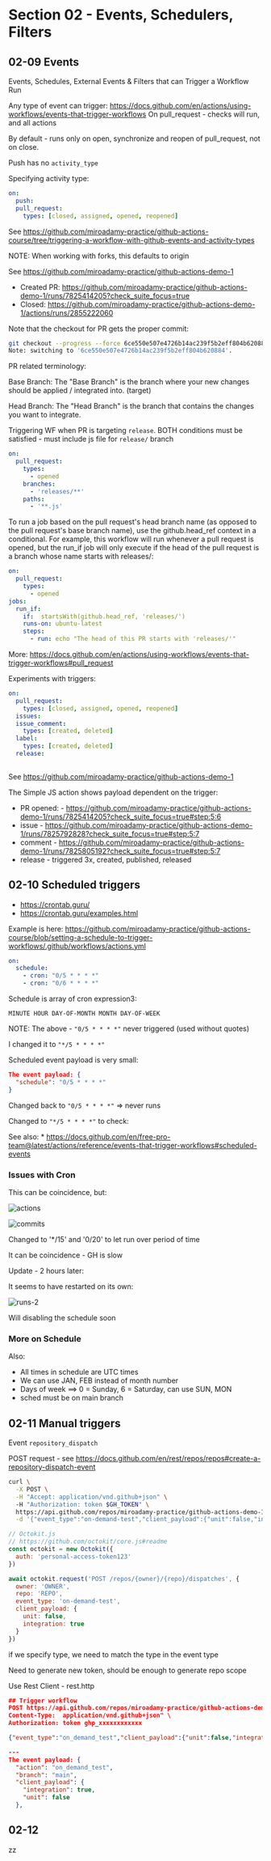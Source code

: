# Section 02 - Events, Schedulers, Filters

## 02-09 Events

Events, Schedules, External Events & Filters that can Trigger a Workflow Run

Any type of event can trigger: <https://docs.github.com/en/actions/using-workflows/events-that-trigger-workflows>
On pull_request - checks will run, and all actions

By default - runs only on open, synchronize and reopen of pull_request, not on close.

Push has no `activity_type`

Specifying activity type:

```yaml
on: 
  push:
  pull_request:
    types: [closed, assigned, opened, reopened]

```

See <https://github.com/miroadamy-practice/github-actions-course/tree/triggering-a-workflow-with-github-events-and-activity-types>

NOTE: When working with forks, this defaults to origin

See <https://github.com/miroadamy-practice/github-actions-demo-1>

* Created PR: <https://github.com/miroadamy-practice/github-actions-demo-1/runs/7825414205?check_suite_focus=true>
* Closed: <https://github.com/miroadamy-practice/github-actions-demo-1/actions/runs/2855222060>

Note that the checkout for PR gets the proper commit:

```sh
git checkout --progress --force 6ce550e507e4726b14ac239f5b2eff804b620884
Note: switching to '6ce550e507e4726b14ac239f5b2eff804b620884'.

```

PR related terminology:

Base Branch: The "Base Branch" is the branch where your new changes should be applied / integrated into. (target)

Head Branch: The "Head Branch" is the branch that contains the changes you want to integrate.

Triggering WF when PR is targeting `release`. BOTH conditions must be satisfied - must include js file for `release/` branch

```yaml
on:
  pull_request:
    types:
      - opened
    branches:
      - 'releases/**'
    paths:
      - '**.js'
```

To run a job based on the pull request's head branch name (as opposed to the pull request's base branch name), use the github.head_ref context in a conditional. For example, this workflow will run whenever a pull request is opened, but the run_if job will only execute if the head of the pull request is a branch whose name starts with releases/:

```yaml
on:
  pull_request:
    types:
      - opened
jobs:
  run_if:
    if:  startsWith(github.head_ref, 'releases/')
    runs-on: ubuntu-latest
    steps:
      - run: echo "The head of this PR starts with 'releases/'"
```

More: <https://docs.github.com/en/actions/using-workflows/events-that-trigger-workflows#pull_request>

Experiments with triggers:

```yaml
on: 
  pull_request:
    types: [closed, assigned, opened, reopened]
  issues:
  issue_comment:
    types: [created, deleted]
  label:
    types: [created, deleted]
  release:
  
```

See <https://github.com/miroadamy-practice/github-actions-demo-1>

The Simple JS action shows payload dependent on the trigger:

* PR opened: - <https://github.com/miroadamy-practice/github-actions-demo-1/runs/7825414205?check_suite_focus=true#step:5:6>
* issue - <https://github.com/miroadamy-practice/github-actions-demo-1/runs/7825792828?check_suite_focus=true#step:5:7>
* comment - <https://github.com/miroadamy-practice/github-actions-demo-1/runs/7825805192?check_suite_focus=true#step:5:7>
* release - triggered 3x, created, published, released

## 02-10 Scheduled triggers

* <https://crontab.guru/>
* <https://crontab.guru/examples.html>

Example is here: <https://github.com/miroadamy-practice/github-actions-course/blob/setting-a-schedule-to-trigger-workflows/.github/workflows/actions.yml>

```yaml
on:
  schedule:
    - cron: "0/5 * * * *"
    - cron: "0/6 * * * *" 
```

Schedule is array of cron expression3:

`MINUTE HOUR DAY-OF-MONTH MONTH DAY-OF-WEEK`

NOTE: The above - `"0/5 * * * *"` never triggered (used without quotes)

I changed it to `"*/5 * * * *"`

Scheduled event payload is very small:

```json
The event payload: {
  "schedule": "0/5 * * * *"
}
```

Changed back to `"0/5 * * * *"` => never runs

Changed to `"*/5 * * * *"` to check:

See also:
    * <https://docs.github.com/en/free-pro-team@latest/actions/reference/events-that-trigger-workflows#scheduled-events>

### Issues with Cron

This can be coincidence, but:

![actions](./img/sched-runs-1.png)

![commits](./img/sched-commits.png)

Changed to '*/15' and '0/20' to let run over period of time

It can be coincidence - GH is slow

Update - 2 hours later:

It seems to have restarted on its own:

![runs-2](./img/sched-runs-2.png)

Will disabling the schedule soon

### More on Schedule

Also:

* All times in schedule are UTC times
* We can use JAN, FEB instead of month number
* Days of week ==> 0 = Sunday, 6 = Saturday, can use SUN, MON
* sched must be on main branch

## 02-11 Manual triggers

Event `repository_dispatch`

POST request - see <https://docs.github.com/en/rest/repos/repos#create-a-repository-dispatch-event>

```sh
curl \
  -X POST \
  -H "Accept: application/vnd.github+json" \ 
  -H "Authorization: token $GH_TOKEN" \
  https://api.github.com/repos/miroadamy-practice/github-actions-demo-1/dispatches \
  -d '{"event_type":"on-demand-test","client_payload":{"unit":false,"integration":true}}'
```

```js
// Octokit.js
// https://github.com/octokit/core.js#readme
const octokit = new Octokit({
  auth: 'personal-access-token123'
})

await octokit.request('POST /repos/{owner}/{repo}/dispatches', {
  owner: 'OWNER',
  repo: 'REPO',
  event_type: 'on-demand-test',
  client_payload: {
    unit: false,
    integration: true
  }
})
```

if we specify type, we need to match the type in the event type

Need to generate new token, should be enough to generate repo scope

Use Rest Client - rest.http

```json
## Trigger workflow
POST https://api.github.com/repos/miroadamy-practice/github-actions-demo-1/dispatches
Content-Type:  application/vnd.github+json" \ 
Authorization: token ghp_xxxxxxxxxxxx

{"event_type":"on_demand_test","client_payload":{"unit":false,"integration":true}}

---
The event payload: {
  "action": "on_demand_test",
  "branch": "main",
  "client_payload": {
    "integration": true,
    "unit": false
  },
```

## 02-12

zz